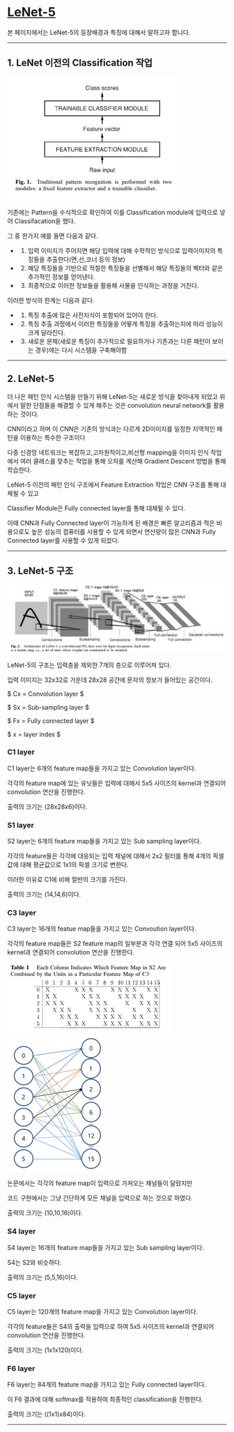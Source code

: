 # [LeNet-5](https://axon.cs.byu.edu/~martinez/classes/678/Papers/Convolution_nets.pdf)
본 페이지에서는 LeNet-5의 등장배경과 특징에 대해서 말하고자 합니다.

---
## 1. LeNet 이전의 Classification 작업

![1](./img/fig1.PNG)

기존에는 Pattern을 수식적으로 확인하여 이를 Classification module에 입력으로 넣어 Classifacation을 했다.

그 중 한가지 예를 들면 다음과 같다.

- 1. 입력 이미지가 주어지면 해당 입력에 대해 수학적인 방식으로 입력이미지의 특징들을 추출한다(면,선,코너 등의 정보)

- 2. 해당 특징들을 기반으로 적절한 특징들을 선별해서 해당 특징들의 벡터와 같은 추가적인 정보를 얻어낸다.

- 3. 최종적으로 이러한 정보들을 활용해 사물을 인식하는 과정을 거친다.

이러한 방식의 한계는 다음과 같다.

- 1. 특징 추출에 많은 사전지식이 포함되어 있어야 한다.

- 2. 특징 추출 과정에서 이러한 특징들을 어떻게 특징을 추출하는지에 따라 성능이 크게 달라진다.

- 3. 새로운 문제(새로운 특징이 추가적으로 필요하거나 기존과는 다른 패턴이 보이는 경우)에는 다시 시스템을 구축해야함

---
## 2. LeNet-5

더 나은 패턴 인식 시스템을 만들기 위해 LeNet-5는 새로운 방식을 찾아내게 되었고 위에서 말한 단점들을 해결할 수 있게 해주는 것은 convolution neural network를 활용하는 것이다.

CNN이라고 하며 이 CNN은 기존의 방식과는 다르게 2D이미지를 일정한 지역적인 패턴을 이용하는 특수한 구조이다

다중 신경망 네트워크는 복잡하고,고차원적이고,비선형 mapping을 이미지 인식 작업에서 여러 클래스를 맞추는 작업을 통해 오차를 계산해 Gradient Descent 방법을 통해 학습한다.

LeNet-5 이전의 패턴 인식 구조에서 Feature Extraction 작업은 CNN 구조를 통해 대체될 수 있고

Classifier Module은 Fully connected layer를 통해 대체될 수 있다.

이때 CNN과 Fully Connected layer이 가능하게 된 배경은 빠른 알고리즘과 적은 비용으로도 높은 성능의 컴퓨터를 사용할 수 있게 되면서 연산량이 많은 CNN과 Fully Connected layer를 사용할 수 있게 되었다.

---
## 3. LeNet-5 구조

![2](./img/fig2.PNG)

LeNet-5의 구조는 입력층을 제외한 7개의 층으로 이루어져 있다.

입력 이미지는 32x32로 가운데 28x28 공간에 문자의 정보가 들어있는 공간이다.

$
Cx = Convolution layer
$

$
Sx = Sub-sampling layer
$

$
Fx = Fully connected layer
$

$
x = layer index
$

### C1 layer
C1 layer는 6개의 feature map들을 가지고 있는 Convolution layer이다.

각각의 feature map에 있는 유닛들은 입력에 대해서 5x5 사이즈의 kernel과 연결되어 convolution 연산을 진행한다. 

출력의 크기는 (28x28x6)이다.

### S1 layer
S2 layer는 6개의 feature map들을 가지고 있는 Sub sampling layer이다.

각각의 feature들은 각각에 대응되는 입력 채널에 대해서 2x2 필터를 통해 4개의 픽셀 값에 대해 평균값으로 1x1의 픽셀 크기로 변한다.

이러한 이유로 C1에 비해 절반의 크기를 가진다.

출력의 크기는 (14,14,6)이다.

### C3 layer
C3 layer는 16개의 featue map들을 가지고 있는 Convoution layer이다.

각각의 feature map들은 S2 feature map의 일부분과 각각 연결 되어 5x5 사이즈의 kernel과 연결되어 convolution 연산을 진행한다.

![3](./img/table1.PNG)![4](./img/addition.PNG)

논문에서는 각각의 feature map이 입력으로 가져오는 채널들이 달랐지만

코드 구현에서는 그냥 간단하게 모든 채널을 입력으로 하는 것으로 하였다.

출력의 크기는 (10,10,16)이다.

### S4 layer

S4 layer는 16개의 feature map들을 가지고 있는 Sub sampling layer이다.

S4는 S2와 비슷하다.

출력의 크기는 (5,5,16)이다.

### C5 layer
C5 layer는 120개의 feature map을 가지고 있는 Convolution layer이다.

각각의 feature들은 S4의 출력을 입력으로 하여 5x5 사이즈의 kernel과 연결되어 convolution 연산을 진행한다.

출력의 크기는 (1x1x120)이다.

### F6 layer

F6 layer는 84개의 feature map을 가지고 있는 Fully connected layer이다.

이 F6 결과에 대해 softmax를 적용하여 최종적인 classification을 진행한다.

출력의 크기는 ((1x1)x84)이다.



---